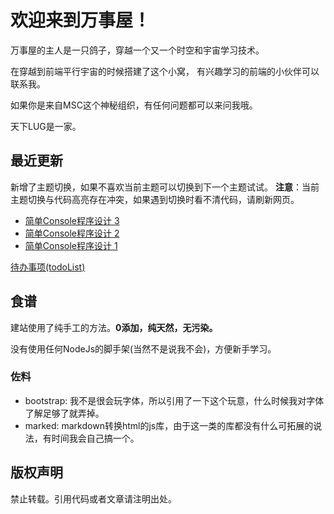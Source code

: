 # 欢迎来到万事屋！

万事屋的主人是一只鸽子，穿越一个又一个时空和宇宙学习技术。

在穿越到前端平行宇宙的时候搭建了这个小窝，
有兴趣学习的前端的小伙伴可以联系我。

如果你是来自MSC这个神秘组织，有任何问题都可以来问我哦。

天下LUG是一家。

## 最近更新

新增了主题切换，如果不喜欢当前主题可以切换到下一个主题试试。
**注意**：当前主题切换与代码高亮存在冲突，如果遇到切换时看不清代码，请刷新网页。
* [简单Console程序设计 3](cpp1-5.md)
* [简单Console程序设计 2](cpp1-4.md)
* [简单Console程序设计 1](cpp1-3.md)

[待办事项(todoList)](todoList.md)

## 食谱

建站使用了纯手工的方法。**0添加，纯天然，无污染。**

没有使用任何NodeJs的脚手架(当然不是说我不会)，方便新手学习。

### 佐料
* bootstrap: 我不是很会玩字体，所以引用了一下这个玩意，什么时候我对字体了解足够了就弄掉。
* marked: markdown转换html的js库，由于这一类的库都没有什么可拓展的说法，有时间我会自己搞一个。

## 版权声明

禁止转载。引用代码或者文章请注明出处。